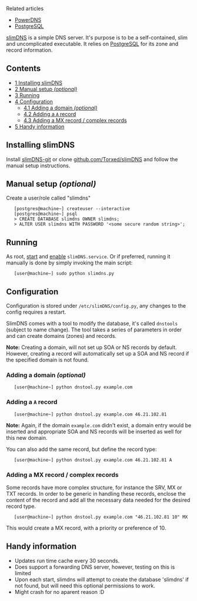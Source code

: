 Related articles

*   [PowerDNS](/index.php/PowerDNS "PowerDNS")
*   [PostgreSQL](/index.php/PostgreSQL "PostgreSQL")

[slimDNS](https://github.com/Torxed/slimDNS) is a simple DNS server. It's purpose is to be a self-contained, slim and uncomplicated executable.
It relies on [PostgreSQL](/index.php/PostgreSQL "PostgreSQL") for its zone and record information.

## Contents

*   [1 Installing slimDNS](#Installing_slimDNS)
*   [2 Manual setup *(optional)*](#Manual_setup_.28optional.29)
*   [3 Running](#Running)
*   [4 Configuration](#Configuration)
    *   [4.1 Adding a domain *(optional)*](#Adding_a_domain_.28optional.29)
    *   [4.2 Adding a `A` record](#Adding_a_.60A.60_record)
    *   [4.3 Adding a MX record / complex records](#Adding_a_MX_record_.2F_complex_records)
*   [5 Handy information](#Handy_information)

## Installing slimDNS

Install [slimDNS-git](https://aur.archlinux.org/packages/slimDNS-git/) or clone [github.com/Torxed/slimDNS](https://github.com/Torxed/slimDNS.git) and follow the manual setup instructions.

## Manual setup *(optional)*

Create a user/role called "slimdns"

```
   [postgres@machine~] createuser --interactive
   [postgres@machine~] psql
   > CREATE DATABASE slimdns OWNER slimdns;
   > ALTER USER slimdns WITH PASSWORD '<some secure random string>';

```

## Running

As root, [start](/index.php/Start "Start") and [enable](/index.php/Enable "Enable") `slimDNS.service`.
Or if preferred, running it manually is done by simply invoking the main script:

```
   [user@machine~] sudo python slimdns.py

```

## Configuration

Configuration is stored under `/etc/slimDNS/config.py`, any changes to the config requires a restart.

SlimDNS comes with a tool to modify the database, it's called `dnstools` (subject to name change). The tool takes a series of parameters in order and can create domains (zones) and records.

**Note:** Creating a domain, will not set up SOA or NS records by default. However, creating a record will automatically set up a SOA and NS record if the specified domain is not found.

### Adding a domain *(optional)*

```
   [user@machine~] python dnstool.py example.com

```

### Adding a `A` record

```
   [user@machine~] python dnstool.py example.com 46.21.102.81

```

**Note:** Again, if the domain `example.com` didn't exist, a domain entry would be inserted and appropriate SOA and NS records will be inserted as well for this new domain.

You can also add the same record, but define the record type:

```
   [user@machine~] python dnstool.py example.com 46.21.102.81 A

```

### Adding a MX record / complex records

Some records have more complex structure, for instance the SRV, MX or TXT records. In order to be generic in handling these records, enclose the content of the record and add all the necessary data needed for the desired record type.

```
   [user@machine~] python dnstool.py example.com "46.21.102.81 10" MX

```

This would create a MX record, with a priority or preference of 10.

## Handy information

*   Updates run time cache every 30 seconds.
*   Does support a forwarding DNS server, however, testing on this is limited
*   Upon each start, slimdns will attempt to create the database 'slimdns' if not found, but will need this optional permissions to work.
*   Might crash for no aparent reason :D